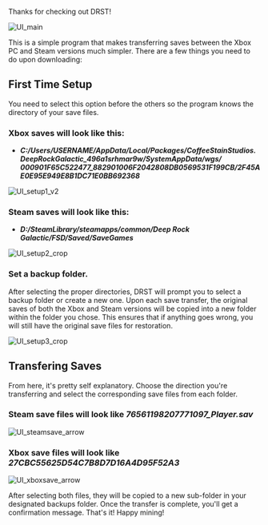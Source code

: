 Thanks for checking out DRST!

![UI_main](https://user-images.githubusercontent.com/53543020/148155830-99e4c027-dfcf-443b-ba5b-5a099940b706.png)

This is a simple program that makes transferring saves between the Xbox PC and Steam versions much simpler. There are a few things you need to do upon downloading:

## First Time Setup
You need to select this option before the others so the program knows the directory of your save files.

### Xbox saves will look like this:
- ***C:/Users/USERNAME/AppData/Local/Packages/CoffeeStainStudios.DeepRockGalactic_496a1srhmar9w/SystemAppData/wgs/
000901F65C522477_882901006F2042808DB0569531F199CB/2F45AE0E95E949E8B1DC71E0BB692368***

![UI_setup1_v2](https://user-images.githubusercontent.com/53543020/148176602-4a4101a0-b6ad-4bcd-af65-eb565c144e85.png)

### Steam saves will look like this:

- ***D:/SteamLibrary/steamapps/common/Deep Rock Galactic/FSD/Saved/SaveGames***

![UI_setup2_crop](https://user-images.githubusercontent.com/53543020/148156407-612fbd89-6e90-4cc8-98fe-e963c5cefa5e.png)

### Set a backup folder.

After selecting the proper directories, DRST will prompt you to select a backup folder or create a new one. Upon each save transfer, the original saves of both the Xbox and Steam versions will be copied into a new folder within the folder you chose. This ensures that if anything goes wrong, you will still have the original save files for restoration. 

![UI_setup3_crop](https://user-images.githubusercontent.com/53543020/148156410-f4eae4fc-abf0-4da2-bd6d-ba9329976d6c.png)

## Transfering Saves

From here, it's pretty self explanatory. Choose the direction you're transferring and select the corresponding save files from each folder. 

### Steam save files will look like *76561198207771097_Player.sav*
![UI_steamsave_arrow](https://user-images.githubusercontent.com/53543020/148181689-a0c0f672-6ad1-4822-9159-c60534b7d592.png)

### Xbox save files will look like *27CBC55625D54C7B8D7D16A4D95F52A3*
![UI_xboxsave_arrow](https://user-images.githubusercontent.com/53543020/148181691-688d0b9f-6152-44d3-8f76-f4bbaaa6ca9e.png)

After selecting both files, they will be copied to a new sub-folder in your designated backups folder. Once the transfer is complete, you'll get a confirmation message. That's it! Happy mining!
